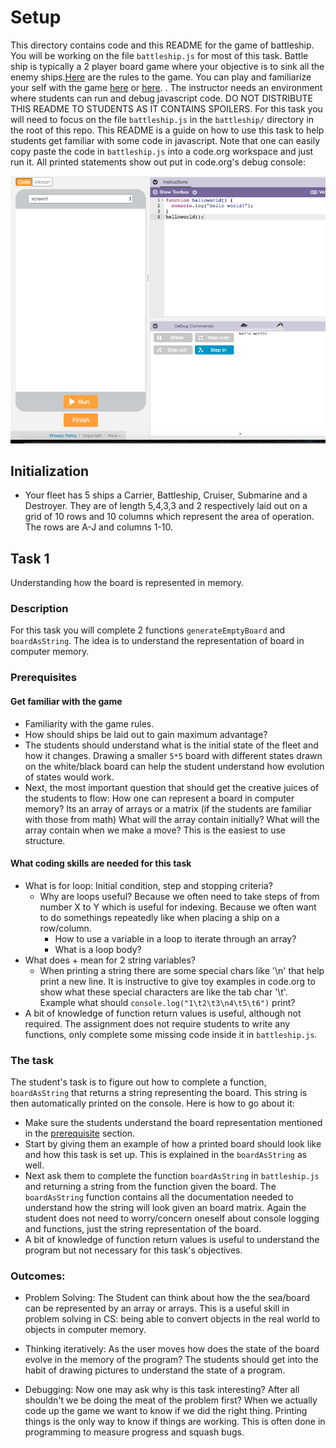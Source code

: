 # Setup
This directory contains code and this README for the game of battleship. You will be working on the file `battleship.js` for most of this task.
Battle ship is typically a 2 player board game where your objective is to sink all the enemy ships.[Here](https://www.thesprucecrafts.com/the-basic-rules-of-battleship-411069) are the rules to the game. You can play and familiarize your self with the game [here](http://www.battleshiponline.org/) or [here](http://en.battleship-game.org/).
. The instructor needs an environment where students can run and debug javascript code. DO NOT DISTRIBUTE THIS README TO STUDENTS AS IT CONTAINS SPOILERS. For this task you will need to focus on the file `battleship.js` in the `battleship/` directory in the root of this repo. This README is a guide on how to use this task to help students get familiar with some code in javascript. Note that one can easily copy paste the code in `battleship.js` into a code.org workspace and just run it. All printed statements show out put in code.org's debug console:

![alt text](assets/codedotorg_workspace_console.png "Note the denugging console printing things")

## Initialization
- Your fleet has 5 ships a Carrier, Battleship, Cruiser, Submarine and a Destroyer. They are  of length 5,4,3,3 and 2 respectively laid out on a grid of 10 rows and 10
columns which represent the area of operation. The rows are A-J and columns 1-10.

## Task 1
Understanding how the board is represented in memory.

### Description
For this task you will complete 2 functions `generateEmptyBoard` and `boardAsString`. The idea is to understand the representation of board in computer memory.

### Prerequisites
#### Get familiar with the game
- Familiarity with the game rules.
- How should ships be laid out to gain maximum advantage?
- The students should understand what is the initial state of the fleet and how it changes. Drawing a smaller `5*5` board with different states drawn on the white/black board can help the student understand how evolution of states would work.
- Next, the most important question that should get the creative juices of the students to flow: How one can represent a board in computer memory? Its an array of arrays or a matrix (if the students are familiar with those from math) What will the array contain initially? What will the array contain when we make a move? This is the easiest to use structure.

#### What coding skills are needed for this task
- What is for loop: Initial condition, step and stopping criteria?
  - Why are loops useful? Because we often need to take steps of from number X to Y which is useful for indexing. Because we often want to do somethings repeatedly like when placing a ship on a row/column.
	- How to use a variable in a loop to iterate through an array?
	- What is a loop body?
- What does + mean for 2 string variables?
  - When printing a string there are some special chars like '\n' that
  help print a new line. It is instructive to give toy examples in code.org to show what these special characters are like the tab char '\t'.
  Example what should `console.log("1\t2\t3\n4\t5\t6")` print?
- A bit of knowledge of function return values is useful, although not required. The assignment does not require students to write any functions, only complete some missing code inside it in `battleship.js`.

### The task
The student's task is to figure out how to complete a function, `boardAsString` that returns a string representing the board. This string is then automatically printed on the console. Here is how to go about it:
- Make sure the students understand the board representation mentioned in the [prerequisite](#Get-familiar-with-the-game) section.
- Start by giving them an example of how a printed board should look like and how this task is set up. This is explained in the `boardAsString` as well.
- Next ask them to complete the function `boardAsString` in `battleship.js` and returning a string from the function given the board. The `boardAsString` function contains all the documentation needed to understand how the string will look given an board matrix. Again the student does not need to worry/concern oneself about console logging and functions, just the string representation of the board.
- A bit of knowledge of function return values is useful to understand the program but not necessary for this task's objectives.

### Outcomes:
  - Problem Solving: The Student can think about how the the sea/board can be represented by an array or arrays. This is a useful skill in problem solving in CS: being able to convert objects in the real world to objects in computer memory.

  - Thinking iteratively: As the user moves how does the state of the board evolve in the memory of the program? The students should get into the habit of drawing pictures to understand the state of a program.

  - Debugging: Now one may ask why is this task interesting? After all shouldn't we be doing the meat of the problem first? When we actually code up the game we want to know if we did the right thing. Printing things is the only way to know if things are working. This is often done in programming to measure progress and squash bugs.
